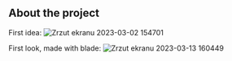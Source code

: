 ## About the project
First idea:
![Zrzut ekranu 2023-03-02 154701](https://user-images.githubusercontent.com/103048667/222687809-b4f0efc4-e68d-4d1a-b9f8-d0b0fe3e2843.jpg)

First look, made with blade:
![Zrzut ekranu 2023-03-13 160449](https://user-images.githubusercontent.com/103048667/224742377-d123c731-4c6c-4464-8fe8-aca3eb17b3ce.jpg)